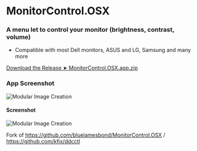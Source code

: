 # MonitorControl.OSX

### A menu let to control your monitor (brightness, contrast, volume)
- Compatible with most Dell monitors, ASUS and LG, Samsung and many more

[Download the Release ➤ MonitorControl.OSX.app.zip](https://github.com/chris1111/MonitorControl.OSX/releases/tag/V1)

### App Screenshot
![Modular Image Creation](https://i62.servimg.com/u/f62/18/50/18/69/captu555.png)

#### Screenshot
![Modular Image Creation](https://i.servimg.com/u/f62/18/50/18/69/sans_174.png)



Fork of https://github.com/bluejamesbond/MonitorControl.OSX / https://github.com/kfix/ddcctl
